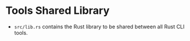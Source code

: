 # Tools Shared Library

- `src/lib.rs` contains the Rust library to be shared between all Rust CLI tools.
